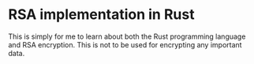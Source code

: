 # RSA implementation in Rust

This is simply for me to learn about both the Rust programming language and RSA encryption.
This is not to be used for encrypting any important data.
